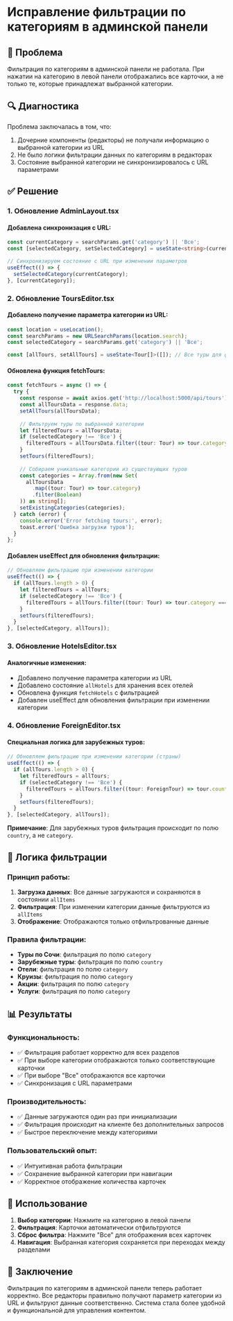 # Исправление фильтрации по категориям в админской панели

## 🐛 Проблема

Фильтрация по категориям в админской панели не работала. При нажатии на категорию в левой панели отображались все карточки, а не только те, которые принадлежат выбранной категории.

## 🔍 Диагностика

Проблема заключалась в том, что:
1. Дочерние компоненты (редакторы) не получали информацию о выбранной категории из URL
2. Не было логики фильтрации данных по категориям в редакторах
3. Состояние выбранной категории не синхронизировалось с URL параметрами

## ✅ Решение

### 1. Обновление AdminLayout.tsx

#### Добавлена синхронизация с URL:
```typescript
const currentCategory = searchParams.get('category') || 'Все';
const [selectedCategory, setSelectedCategory] = useState<string>(currentCategory);

// Синхронизируем состояние с URL при изменении параметров
useEffect(() => {
  setSelectedCategory(currentCategory);
}, [currentCategory]);
```

### 2. Обновление ToursEditor.tsx

#### Добавлено получение параметра категории из URL:
```typescript
const location = useLocation();
const searchParams = new URLSearchParams(location.search);
const selectedCategory = searchParams.get('category') || 'Все';

const [allTours, setAllTours] = useState<Tour[]>([]); // Все туры для фильтрации
```

#### Обновлена функция fetchTours:
```typescript
const fetchTours = async () => {
  try {
    const response = await axios.get('http://localhost:5000/api/tours');
    const allToursData = response.data;
    setAllTours(allToursData);
    
    // Фильтруем туры по выбранной категории
    let filteredTours = allToursData;
    if (selectedCategory !== 'Все') {
      filteredTours = allToursData.filter((tour: Tour) => tour.category === selectedCategory);
    }
    setTours(filteredTours);
    
    // Собираем уникальные категории из существующих туров
    const categories = Array.from(new Set(
      allToursData
        .map((tour: Tour) => tour.category)
        .filter(Boolean)
    )) as string[];
    setExistingCategories(categories);
  } catch (error) {
    console.error('Error fetching tours:', error);
    toast.error('Ошибка загрузки туров');
  }
};
```

#### Добавлен useEffect для обновления фильтрации:
```typescript
// Обновляем фильтрацию при изменении категории
useEffect(() => {
  if (allTours.length > 0) {
    let filteredTours = allTours;
    if (selectedCategory !== 'Все') {
      filteredTours = allTours.filter((tour: Tour) => tour.category === selectedCategory);
    }
    setTours(filteredTours);
  }
}, [selectedCategory, allTours]);
```

### 3. Обновление HotelsEditor.tsx

#### Аналогичные изменения:
- Добавлено получение параметра категории из URL
- Добавлено состояние `allHotels` для хранения всех отелей
- Обновлена функция `fetchHotels` с фильтрацией
- Добавлен useEffect для обновления фильтрации при изменении категории

### 4. Обновление ForeignEditor.tsx

#### Специальная логика для зарубежных туров:
```typescript
// Обновляем фильтрацию при изменении категории (страны)
useEffect(() => {
  if (allTours.length > 0) {
    let filteredTours = allTours;
    if (selectedCategory !== 'Все') {
      filteredTours = allTours.filter((tour: ForeignTour) => tour.country === selectedCategory);
    }
    setTours(filteredTours);
  }
}, [selectedCategory, allTours]);
```

**Примечание**: Для зарубежных туров фильтрация происходит по полю `country`, а не `category`.

## 🔧 Логика фильтрации

### Принцип работы:
1. **Загрузка данных**: Все данные загружаются и сохраняются в состоянии `allItems`
2. **Фильтрация**: При изменении категории данные фильтруются из `allItems`
3. **Отображение**: Отображаются только отфильтрованные данные

### Правила фильтрации:
- **Туры по Сочи**: фильтрация по полю `category`
- **Зарубежные туры**: фильтрация по полю `country`
- **Отели**: фильтрация по полю `category`
- **Круизы**: фильтрация по полю `category`
- **Акции**: фильтрация по полю `category`
- **Услуги**: фильтрация по полю `category`

## 📊 Результаты

### Функциональность:
- ✅ Фильтрация работает корректно для всех разделов
- ✅ При выборе категории отображаются только соответствующие карточки
- ✅ При выборе "Все" отображаются все карточки
- ✅ Синхронизация с URL параметрами

### Производительность:
- ✅ Данные загружаются один раз при инициализации
- ✅ Фильтрация происходит на клиенте без дополнительных запросов
- ✅ Быстрое переключение между категориями

### Пользовательский опыт:
- ✅ Интуитивная работа фильтрации
- ✅ Сохранение выбранной категории при навигации
- ✅ Корректное отображение количества карточек

## 🚀 Использование

1. **Выбор категории**: Нажмите на категорию в левой панели
2. **Фильтрация**: Карточки автоматически отфильтруются
3. **Сброс фильтра**: Нажмите "Все" для отображения всех карточек
4. **Навигация**: Выбранная категория сохраняется при переходах между разделами

## 🎉 Заключение

Фильтрация по категориям в админской панели теперь работает корректно. Все редакторы правильно получают параметр категории из URL и фильтруют данные соответственно. Система стала более удобной и функциональной для управления контентом.



















